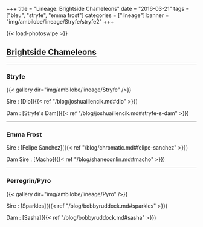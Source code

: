 +++
title = "Lineage: Brightside Chameleons"
date = "2016-03-21"
tags = ["bleu", "stryfe", "emma frost"]
categories = ["lineage"]
banner = "img/ambilobe/lineage/Stryfe/stryfe2"
+++

{{< load-photoswipe >}}

## [Brightside Chameleons](https://www.facebook.com/BrightsideChameleons/)
---

### Stryfe

{{< gallery dir="img/ambilobe/lineage/Stryfe" />}}

Sire
: [Dio]({{< ref "/blog/joshuaillencik.md#dio" >}})

Dam
: [Stryfe's Dam]({{< ref "/blog/joshuaillencik.md#stryfe-s-dam" >}})

---

### Emma Frost

Sire
: [Felipe Sanchez]({{< ref "/blog/chromatic.md#felipe-sanchez" >}})

Dam Sire
: [Macho]({{< ref "/blog/shaneconlin.md#macho" >}})

---

### Perregrin/Pyro

{{< gallery dir="img/ambilobe/lineage/Pyro" />}}

Sire
: [Sparkles]({{< ref "/blog/bobbyruddock.md#sparkles" >}})

Dam
: [Sasha]({{< ref "/blog/bobbyruddock.md#sasha" >}})